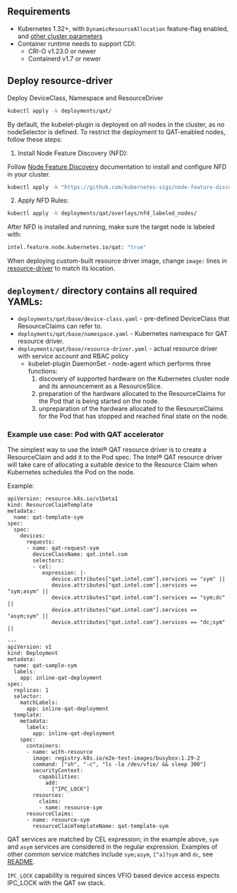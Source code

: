 ## Requirements

- Kubernetes 1.32+, with `DynamicResourceAllocation` feature-flag enabled, and
[other cluster parameters](../../hack/clusterconfig.yaml)
- Container runtime needs to support CDI:
  - CRI-O v1.23.0 or newer
  - Containerd v1.7 or newer

## Deploy resource-driver

Deploy DeviceClass, Namespace and ResourceDriver
```bash
kubectl apply -k deployments/qat/
```

By default, the kubelet-plugin is deployed on _all_ nodes in the cluster, as no nodeSelector is defined.
To restrict the deployment to QAT-enabled nodes, follow these steps:

1. Install Node Feature Discovery (NFD):

Follow [Node Feature Discovery](https://github.com/kubernetes-sigs/node-feature-discovery) documentation to install and configure NFD in your cluster.

```bash
kubectl apply -k "https://github.com/kubernetes-sigs/node-feature-discovery/deployment/overlays/default?ref=v0.17.1"
```

2. Apply NFD Rules:

```bash
kubectl apply -k deployments/qat/overlays/nfd_labeled_nodes/
```
After NFD is installed and running, make sure the target node is labeled with:
```bash
intel.feature.node.kubernetes.io/qat: "true"
```

When deploying custom-built resource driver image, change `image:` lines in
[resource-driver](../../deployments/qat/base/resource-driver.yaml) to match its location.


## `deployment/` directory contains all required YAMLs:

* `deployments/qat/base/device-class.yaml` - pre-defined DeviceClass that ResourceClaims can refer to.
* `deployments/qat/base/namespace.yaml` - Kubernetes namespace for QAT resource driver.
* `deployments/qat/base/resource-driver.yaml` - actual resource driver with service account and RBAC policy
  - kubelet-plugin DaemonSet - node-agent which performs three functions:
    1) discovery of supported hardware on the Kubernetes cluster node and its announcement as a ResourceSlice.
    2) preparation of the hardware allocated to the ResourceClaims for the Pod that is being started on the node.
    3) unpreparation of the hardware allocated to the ResourceClaims for the Pod that has stopped and reached final state on the node.

### Example use case: Pod with QAT accelerator

The simplest way to use the Intel® QAT resource driver is to create a ResourceClaim
and add it to the Pod spec. The Intel® QAT resource driver will take care of allocating
a suitable device to the Resource Claim when Kubernetes schedules the Pod on the node.

Example:
```
apiVersion: resource.k8s.io/v1beta1
kind: ResourceClaimTemplate
metadata:
  name: qat-template-sym
spec:
  spec:
    devices:
      requests:
      - name: qat-request-sym
        deviceClassName: qat.intel.com
        selectors:
        - cel:
           expression: |-
              device.attributes["qat.intel.com"].services == "sym" ||
              device.attributes["qat.intel.com"].services == "sym;asym" ||
              device.attributes["qat.intel.com"].services == "sym;dc" ||
              device.attributes["qat.intel.com"].services == "asym;sym" ||
              device.attributes["qat.intel.com"].services == "dc;sym" ||

---
apiVersion: v1
kind: Deployment
metadata:
  name: qat-sample-sym
  labels:
    app: inline-qat-deployment
spec:
  replicas: 1
  selector:
    matchLabels:
      app: inline-qat-deployment
  template:
    metadata:
      labels:
        app: inline-qat-deployment
    spec:
      containers:
      - name: with-resource
        image: registry.k8s.io/e2e-test-images/busybox:1.29-2
        command: ["sh", "-c", "ls -la /dev/vfio/ && sleep 300"]
        securityContext:
          capabilities:
            add:
              ["IPC_LOCK"]
        resources:
          claims:
          - name: resource-sym
      resourceClaims:
      - name: resource-sym
        resourceClaimTemplateName: qat-template-sym
```
QAT services are matched by CEL expression; in the example above, `sym` and `asym`
services are considered in the regular expression. Examples of other common service
matches include `sym;asym`, `[^a]?sym` and `dc`, see [README](README.md#qat-service-configuration).

`IPC_LOCK` capability is required sinces VFIO based device access expects IPC_LOCK with the QAT sw stack.

